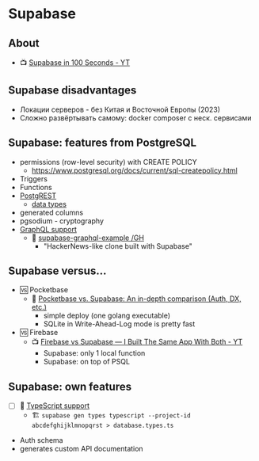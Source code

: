 # Supabase

## About

- :tv: [Supabase in 100 Seconds - YT](https://www.youtube.com/watch?v=zBZgdTb-dns)

## Supabase disadvantages

- Локации серверов - без Китая и Восточной Европы (2023)
- Сложно развёртывать самому: docker composer с неск. сервисами

## Supabase: features from PostgreSQL

- permissions (row-level security) with CREATE POLICY
	- https://www.postgresql.org/docs/current/sql-createpolicy.html
- Triggers
- Functions
- [PostgREST](https://postgrest.org)
	- [data types](https://postgrest.org/en/stable/how-tos/working-with-postgresql-data-types.html)
- generated columns
- pgsodium - cryptography
- [GraphQL support](https://supabase.com/blog/graphql-now-available)
	- :balloon: [supabase-graphql-example /GH](https://github.com/supabase-community/supabase-graphql-example#schema-public)
		- "HackerNews-like clone built with Supabase"
## Supabase versus...

- :vs: Pocketbase
	- :newspaper: [Pocketbase vs. Supabase: An in-depth comparison (Auth, DX, etc.)](https://www.programonaut.com/pocketbase-vs-supabase-an-in-depth-comparison-auth-dx-etc/#effort-first)
		- simple deploy (one golang executable)
		- SQLite in Write-Ahead-Log mode is pretty fast
- :vs: Firebase
	- :tv: [Firebase vs Supabase — I Built The Same App With Both - YT](https://www.youtube.com/watch?v=yGbGxWMv9KA&t=181s)
		- Supabase: only 1 local function
		- Supabase: on top of PSQL

## Supabase: own features

- [ ] :beginner: [TypeScript support](https://supabase.com/docs/reference/javascript/typescript-support)
	-  :building_construction: `supabase gen types typescript --project-id abcdefghijklmnopqrst > database.types.ts`
- Auth schema
- generates custom API documentation